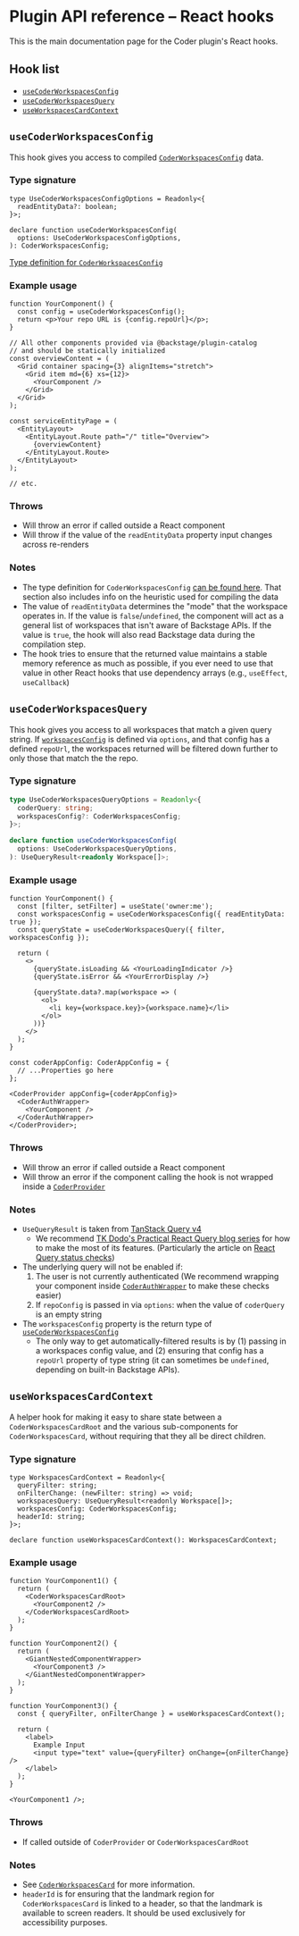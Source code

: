 # Plugin API reference – React hooks

This is the main documentation page for the Coder plugin's React hooks.

## Hook list

- [`useCoderWorkspacesConfig`](#useCoderWorkspacesConfig)
- [`useCoderWorkspacesQuery`](#useCoderWorkspacesquery)
- [`useWorkspacesCardContext`](#useWorkspacesCardContext)

## `useCoderWorkspacesConfig`

This hook gives you access to compiled [`CoderWorkspacesConfig`](./types.md#coderworkspacesconfig) data.

### Type signature

```tsx
type UseCoderWorkspacesConfigOptions = Readonly<{
  readEntityData?: boolean;
}>;

declare function useCoderWorkspacesConfig(
  options: UseCoderWorkspacesConfigOptions,
): CoderWorkspacesConfig;
```

[Type definition for `CoderWorkspacesConfig`](./types.md#coderWorkspacesconfig)

### Example usage

```tsx
function YourComponent() {
  const config = useCoderWorkspacesConfig();
  return <p>Your repo URL is {config.repoUrl}</p>;
}

// All other components provided via @backstage/plugin-catalog
// and should be statically initialized
const overviewContent = (
  <Grid container spacing={3} alignItems="stretch">
    <Grid item md={6} xs={12}>
      <YourComponent />
    </Grid>
  </Grid>
);

const serviceEntityPage = (
  <EntityLayout>
    <EntityLayout.Route path="/" title="Overview">
      {overviewContent}
    </EntityLayout.Route>
  </EntityLayout>
);

// etc.
```

### Throws

- Will throw an error if called outside a React component
- Will throw if the value of the `readEntityData` property input changes across re-renders

### Notes

- The type definition for `CoderWorkspacesConfig` [can be found here](./types.md#coderworkspacesconfig). That section also includes info on the heuristic used for compiling the data
- The value of `readEntityData` determines the "mode" that the workspace operates in. If the value is `false`/`undefined`, the component will act as a general list of workspaces that isn't aware of Backstage APIs. If the value is `true`, the hook will also read Backstage data during the compilation step.
- The hook tries to ensure that the returned value maintains a stable memory reference as much as possible, if you ever need to use that value in other React hooks that use dependency arrays (e.g., `useEffect`, `useCallback`)

## `useCoderWorkspacesQuery`

This hook gives you access to all workspaces that match a given query string. If
[`workspacesConfig`](#usecoderworkspacesconfig) is defined via `options`, and that config has a defined `repoUrl`, the workspaces returned will be filtered down further to only those that match the the repo.

### Type signature

```ts
type UseCoderWorkspacesQueryOptions = Readonly<{
  coderQuery: string;
  workspacesConfig?: CoderWorkspacesConfig;
}>;

declare function useCoderWorkspacesConfig(
  options: UseCoderWorkspacesQueryOptions,
): UseQueryResult<readonly Workspace[]>;
```

### Example usage

```tsx
function YourComponent() {
  const [filter, setFilter] = useState('owner:me');
  const workspacesConfig = useCoderWorkspacesConfig({ readEntityData: true });
  const queryState = useCoderWorkspacesQuery({ filter, workspacesConfig });

  return (
    <>
      {queryState.isLoading && <YourLoadingIndicator />}
      {queryState.isError && <YourErrorDisplay />}

      {queryState.data?.map(workspace => (
        <ol>
          <li key={workspace.key}>{workspace.name}</li>
        </ol>
      ))}
    </>
  );
}

const coderAppConfig: CoderAppConfig = {
  // ...Properties go here
};

<CoderProvider appConfig={coderAppConfig}>
  <CoderAuthWrapper>
    <YourComponent />
  </CoderAuthWrapper>
</CoderProvider>;
```

### Throws

- Will throw an error if called outside a React component
- Will throw an error if the component calling the hook is not wrapped inside a [`CoderProvider`](./components.md#CoderProvider)

### Notes

- `UseQueryResult` is taken from [TanStack Query v4](https://tanstack.com/query/v4/docs/framework/react/reference/useQuery)
  - We recommend [TK Dodo's Practical React Query blog series](https://tkdodo.eu/blog/practical-react-query) for how to make the most of its features. (Particularly the article on [React Query status checks](https://tkdodo.eu/blog/status-checks-in-react-query))
- The underlying query will not be enabled if:
  1.  The user is not currently authenticated (We recommend wrapping your component inside [`CoderAuthWrapper`](./components.md#coderauthwrapper) to make these checks easier)
  2.  If `repoConfig` is passed in via `options`: when the value of `coderQuery` is an empty string
- The `workspacesConfig` property is the return type of [`useCoderWorkspacesConfig`](#usecoderworkspacesconfig)
  - The only way to get automatically-filtered results is by (1) passing in a workspaces config value, and (2) ensuring that config has a `repoUrl` property of type string (it can sometimes be `undefined`, depending on built-in Backstage APIs).

## `useWorkspacesCardContext`

A helper hook for making it easy to share state between a `CoderWorkspacesCardRoot` and the various sub-components for `CoderWorkspacesCard`, without requiring that they all be direct children.

### Type signature

```tsx
type WorkspacesCardContext = Readonly<{
  queryFilter: string;
  onFilterChange: (newFilter: string) => void;
  workspacesQuery: UseQueryResult<readonly Workspace[]>;
  workspacesConfig: CoderWorkspacesConfig;
  headerId: string;
}>;

declare function useWorkspacesCardContext(): WorkspacesCardContext;
```

### Example usage

```tsx
function YourComponent1() {
  return (
    <CoderWorkspacesCardRoot>
      <YourComponent2 />
    </CoderWorkspacesCardRoot>
  );
}

function YourComponent2() {
  return (
    <GiantNestedComponentWrapper>
      <YourComponent3 />
    </GiantNestedComponentWrapper>
  );
}

function YourComponent3() {
  const { queryFilter, onFilterChange } = useWorkspacesCardContext();

  return (
    <label>
      Example Input
      <input type="text" value={queryFilter} onChange={onFilterChange} />
    </label>
  );
}

<YourComponent1 />;
```

### Throws

- If called outside of `CoderProvider` or `CoderWorkspacesCardRoot`

### Notes

- See [`CoderWorkspacesCard`](./components.md#coderworkspacescard) for more information.
- `headerId` is for ensuring that the landmark region for `CoderWorkspacesCard` is linked to a header, so that the landmark is available to screen readers. It should be used exclusively for accessibility purposes.
